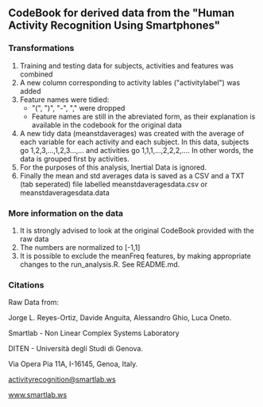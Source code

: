 ## CodeBook for derived data from the "Human Activity Recognition Using Smartphones"

### Transformations

1. Training and testing data for subjects, activities and features was combined
2. A new column corresponding to activity lables ("activitylabel") was added
3. Feature names were tidied:
    * "(", ")", "-", "," were dropped
    * Feature names are still in the abreviated form, as their explanation is available in the codebook for the original data
4. A new tidy data (meanstdaverages) was created with the average of each variable for each activity and each subject. 
   In this data, subjects go 1,2,3,...,1,2,3...,... and activities go 1,1,1,...,2,2,2,.... In other words, the data is grouped first by activities.
5. For the purposes of this analysis, Inertial Data is ignored.
6. Finally the mean and std averages data is saved as a CSV and a TXT (tab seperated) file labelled meanstdaveragesdata.csv or meanstdaveragesdata.data

### More information on the data

1. It is strongly advised to look at the original CodeBook provided with the raw data
2. The numbers are normalized to [-1,1]
3. It is possible to exclude the meanFreq features, by making appropriate changes to the run_analysis.R. See README.md.

### Citations

Raw Data from:

Jorge L. Reyes-Ortiz, Davide Anguita, Alessandro Ghio, Luca Oneto.

Smartlab - Non Linear Complex Systems Laboratory

DITEN - Università degli Studi di Genova.

Via Opera Pia 11A, I-16145, Genoa, Italy.

activityrecognition@smartlab.ws

www.smartlab.ws